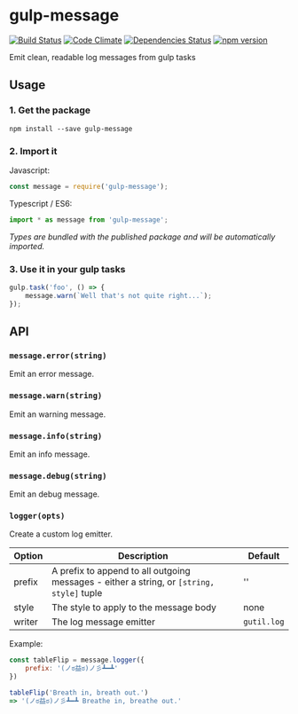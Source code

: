 # gulp-message

[![Build Status](https://travis-ci.org/acaprojects/skype-native.svg?branch=master)](https://travis-ci.org/acaprojects/gulp-message)
[![Code Climate](https://codeclimate.com/github/acaprojects/gulp-message/badges/gpa.svg)](https://codeclimate.com/github/acaprojects/gulp-message)
[![Dependencies Status](https://david-dm.org/acaprojects/gulp-message/status.svg)](https://david-dm.org/acaprojects/gulp-message)
[![npm version](https://badge.fury.io/js/gulp-message.svg)](https://badge.fury.io/js/gulp-message)

Emit clean, readable log messages from gulp tasks

## Usage

### 1. Get the package

    npm install --save gulp-message

### 2. Import it

Javascript:
```javascript
const message = require('gulp-message');
```

Typescript / ES6:
```typescript
import * as message from 'gulp-message';
```
*Types are bundled with the published package and will be automatically imported.*

### 3. Use it in your gulp tasks

```javascript
gulp.task('foo', () => {
    message.warn(`Well that's not quite right...`);
});
```


## API

### `message.error(string)`

Emit an error message.

### `message.warn(string)`

Emit an warning message.

### `message.info(string)`

Emit an info message.

### `message.debug(string)`

Emit an debug message.

### `logger(opts)`

Create a custom log emitter.

Option  | Description                                       | Default
------- | ------------------------------------------------- | ---------
prefix  | A prefix to append to all outgoing messages - either a string, or `[string, style]` tuple    | ''
style   | The style to apply to the message body            | none
writer  | The log message emitter                           | `gutil.log`

Example:
```javascript
const tableFlip = message.logger({
    prefix: '(ノಠ益ಠ)ノ彡┻━┻'
})

tableFlip('Breath in, breath out.')
=> '(ノಠ益ಠ)ノ彡┻━┻ Breathe in, breathe out.'
```
